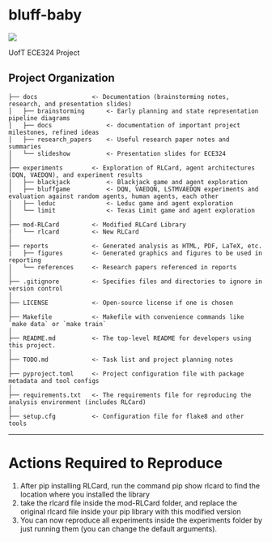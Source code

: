 # bluff-baby

<a target="_blank" href="https://cookiecutter-data-science.drivendata.org/">
    <img src="https://img.shields.io/badge/CCDS-Project%20template-328F97?logo=cookiecutter" />
</a>

UofT ECE324 Project

## Project Organization

```
├── docs               <- Documentation (brainstorming notes, research, and presentation slides)
│   ├── brainstorming      <- Early planning and state representation pipeline diagrams
│   ├── docs               <- documentation of important project milestones, refined ideas
│   ├── research_papers    <- Useful research paper notes and summaries 
│   └── slideshow          <- Presentation slides for ECE324
│
├── experiments        <- Exploration of RLCard, agent architectures (DQN, VAEDQN), and experiment results
│   ├── blackjack          <- Blackjack game and agent exploration
│   ├── bluffgame          <- DQN, VAEDQN, LSTMVAEDQN experiments and evaluation against random agents, human agents, each other
│   ├── leduc              <- Leduc game and agent exploration
│   └── limit              <- Texas Limit game and agent exploration
│
├── mod-RLCard         <- Modified RLCard Library
|   └── rlcard         <- New RLCard
│
├── reports            <- Generated analysis as HTML, PDF, LaTeX, etc.
|   ├── figures        <- Generated graphics and figures to be used in reporting
│   └── references     <- Research papers referenced in reports  
│
├── .gitignore         <- Specifies files and directories to ignore in version control
│
├── LICENSE            <- Open-source license if one is chosen
│
├── Makefile           <- Makefile with convenience commands like `make data` or `make train`
│
├── README.md          <- The top-level README for developers using this project.
│
├── TODO.md            <- Task list and project planning notes
│
├── pyproject.toml     <- Project configuration file with package metadata and tool configs
│
├── requirements.txt   <- The requirements file for reproducing the analysis environment (includes RLCard)
│
├── setup.cfg          <- Configuration file for flake8 and other tools

```

--------

# Actions Required to Reproduce

1. After pip installing RLCard, run the command pip show rlcard to find the location where you installed the library
2. take the rlcard file inside the mod-RLCard folder, and replace the original rlcard file inside your pip library with this modified version
3. You can now reproduce all experiments inside the experiments folder by just running them (you can change the default arguments).